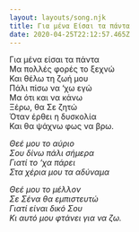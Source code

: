 ```yaml
---
layout: layouts/song.njk
title: Για μένα Είσαι τα πάντα
date: 2020-04-25T22:12:57.465Z
---
```

Για μένα είσαι τα πάντα\
Μα πολλές φορές το ξεχνώ\
Και θέλω τη ζωή μου\
Πάλι πίσω να ‘χω εγώ\
Μα ότι και να κάνω\
Ξέρω, θα Σε ζητώ\
Όταν έρθει η δυσκολία\
Και θα ψάχνω φως να βρω.

*Θεέ μου το αύριο\
Σου δίνω πάλι σήμερα\
Γιατί το ‘χα πάρει\
Στα χέρια μου τα αδύναμα*

*Θεέ μου το μέλλον\
Σε Σένα θα εμπιστευτώ\
Γιατί είναι δικό Σου\
Κι αυτό μου φτάνει για να ζω.*